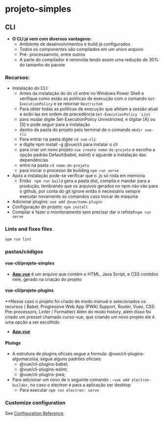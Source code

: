 # projeto-simples
## CLI
- **O CLI já vem com diversos vantagens:**<br>
	- Ambiente de desenvolvimentos e build já configurados
	- Todos os componentes são compilados em um unico arquivo
	- Pré- processamnto, entre outros
	- A parte do compilador é removida tendo assim uma redução de 30% do tamanho do pacote
### Recursos:
- Instalação do CLI:
	- Antes da instalação do do cli entre no Windows Power Shell e verifique como estão as politicas de execução com o comando `Get-ExecutionPolicy` e se retornar `Restricted`
	- Para obter todas as políticas de execução que afetam a sessão atual e exibi-las em ordem de precedência `Get-ExecutionPolicy -List`
	- para mudar digite Set-ExecutionPolicy Unrestricted, e digitar [A] ou [S] e pode seguir para a instalação
	- dentro da pasta do projeto pelo terminal de o comando `mkdir vue-cli`
	- Para entrar na pasta digite `cd vue-cli`
	- e digite npm install -g @vue/cli para instalar o cli
	- para criar um novo projeto `vue create nome-do-projeto` e escolha a opção padrão Default(babel, eslint) e aguarde a instalação das dependências
	- entre na pasta `cd nome-do-projeto`
	- para iniciar o processo de building `npm run serve`
- Após a instalação pode-se verificar que o .js só roda em memoria 	
	- Então ` npm run build` gera a pasta dist, compila e mandar para a produção, lembrando que os arquivos gerados no npm não vão para o github, por conta do git ignore então é necessário sempre executar novamente os comandos caso trocar de maquina
- Adicionar plugins: `vue add @vue/nome-plugin`
- Configuração do projeto: `npm install`
- Compilar e fazer o monitoramento sem precisar dar o refresh`npm run serve`


### Lints and fixes files
`npm run lint`

### pastas/códigos
#### vue-cli/projeto-simples
- **[App.vue](https://github.com/TheJessicaBohn/VueJS/blob/master/vue-cli/projeto-simples/App.vue)** é um arquivo que contém o HTML, Java Script, e CSS contidos nele, gerado na criação do projeto
#### vue-cli/projeto-plugins
**Nesse caso o projeto foi criado de modo manual e selecionados os recursos ( Babel, Progressive Web App (PWA) Support, Router, Vuex, CSS Pre-processors, Linter / Formatter) Além do modo history, além disso foi criado um presset chamado curso-vue, que criando um novo projeto ele é uma opção a ser escolhido
- **[App.vue](https://github.com/TheJessicaBohn/VueJS/blob/master/vue-cli/projeto-plugins/App.vue)**
#### Pluings
- A estrutura de plugins oficiais segue a formula: @vue/cli-plugins-algumacoisa, segue alguns padrões oficiais:
	- @vue/cli-plugins-babel;
	- @vue/cli-plugins-eslint;
	- @vue/cli-plugins-pwa;
- Para adicionar um novo de o seguinte comando :
	-`vue add electron-builder`, no caso o electron é para a aplicação ser desktop
	- Para executar `npm run electron: serve`
	
### Customize configuration
See [Configuration Reference](https://cli.vuejs.org/config/).
